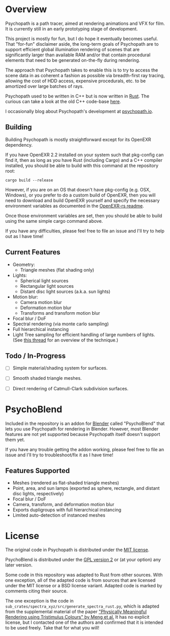 # Overview

Psychopath is a path tracer, aimed at rendering animations and VFX for
film.  It is currently still in an early prototyping stage of development.

This project is mostly for fun, but I do hope it eventually becomes useful.
That "for-fun" disclaimer aside, the long-term goals of Psychopath are to
support efficient global illumination rendering of scenes that are
significantly larger than available RAM and/or that contain procedural elements
that need to be generated on-the-fly during rendering.

The approach that Psychopath takes to enable this is to try to access the scene
data in as coherent a fashion as possible via breadth-first ray tracing,
allowing the cost of HDD access, expensive procedurals, etc. to be amortized
over large batches of rays.

Psychopath used to be written in C++ but is now written in [Rust](https://www.rust-lang.org).
The curious can take a look at the old C++ code-base [here](https://github.com/cessen/psychopath_cpp).

I occasionally blog about Psychopath's development at [psychopath.io](http://psychopath.io).

## Building
Building Psychopath is mostly straightforward except for its OpenEXR dependency.

If you have OpenEXR 2.2 installed on your system such that pkg-config can find
it, then as long as you have Rust (including Cargo) and a C++ compiler
installed, you should be able to build with this command at the repository
root:

```
cargo build --release
```

However, if you are on an OS that doesn't have pkg-config (e.g. OSX, Windows),
or you prefer to do a custom build of OpenEXR, then you will need to download
and build OpenEXR yourself and specify the necessary environment variables as
documented in the [OpenEXR-rs readme](https://github.com/cessen/openexr-rs/blob/master/README.md).

Once those environment variables are set, then you should be able to build using
the same simple cargo command above.

If you have any difficulties, please feel free to file an issue and I'll try to
help out as I have time!

## Current Features
- Geometry:
  - Triangle meshes (flat shading only)
- Lights:
  - Spherical light sources
  - Rectangular light sources
  - Distant disc light sources (a.k.a. sun lights)
- Motion blur:
  - Camera motion blur
  - Deformation motion blur
  - Transforms and transform motion blur
- Focal blur / DoF
- Spectral rendering (via monte carlo sampling)
- Full hierarchical instancing
- Light Tree sampling for efficient handling of large numbers of lights. (See [this thread](http://ompf2.com/viewtopic.php?f=3&t=1938) for an overview of the technique.)

## Todo / In-Progress
- [ ] Simple material/shading system for surfaces.
- [ ] Smooth shaded triangle meshes.
- [ ] Direct rendering of Catmull-Clark subdivision surfaces.


# PsychoBlend

Included in the repository is an addon for [Blender](http://www.blender.org)
called "PsychoBlend" that lets you use Psychopath for rendering in Blender.
However, most Blender features are not yet supported because Psychopath itself
doesn't support them yet.

If you have any trouble getting the addon working, please feel free to file an
issue and I'll try to troubleshoot/fix it as I have time!

## Features Supported
- Meshes (rendered as flat-shaded triangle meshes)
- Point, area, and sun lamps (exported as sphere, rectangle, and distant disc lights, respectively)
- Focal blur / DoF
- Camera, transform, and deformation motion blur
- Exports dupligroups with full hierarchical instancing
- Limited auto-detection of instanced meshes

# License

The original code in Psychopath is distributed under the [MIT license](https://opensource.org/licenses/MIT).

PsychoBlend is distributed under the [GPL version 2](https://opensource.org/licenses/GPL-2.0)
or (at your option) any later version.

Some code in this repository was adapted to Rust from other sources.  With one
exception, all of the adapted code is from sources that are licensed under the
MIT license or a BSD license variant.  Adapted code is marked by comments citing
their source.

The one exception is the code in `sub_crates/spectra_xyz/src/generate_spectra_rust.py`,
which is adapted from the supplemental material of the paper
["Physically Meaningful Rendering using Tristimulus Colours" by Meng et al.](https://cg.ivd.kit.edu/spectrum.php)
It has no explicit license, but I contacted one of the authors and confirmed
that it is intended to be used freely.  Take that for what you will!